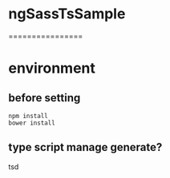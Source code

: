 # ngSassTsSample
================

environment
===========

before setting
--------------

```
npm install
bower install
```

type script manage generate?
----------------------------
tsd